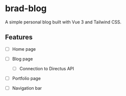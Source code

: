 # brad-blog

A simple personal blog built with Vue 3 and Tailwind CSS.

## Features

- [ ] Home page
- [ ] Blog page
    - [ ] Connection to Directus API
- [ ] Portfolio page
- [ ] Navigation bar

